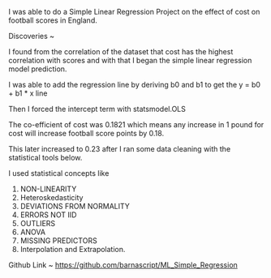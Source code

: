 

I was able to do a Simple Linear Regression Project on the effect of cost on football scores in England.

Discoveries ~ 

I found from the correlation of the dataset that cost has the highest correlation with scores and with that I began the simple linear regression model prediction.

I was able to add the regression line by deriving b0 and b1 to get the 
y = b0 + b1 * x line

Then I forced the intercept term with statsmodel.OLS

The co-efficient of cost was 0.1821 which means any increase in 1 pound for cost will increase football score points by 0.18.

This later increased to 0.23 after I ran some data cleaning with the statistical tools below.

I used statistical concepts like
1. NON-LINEARITY
2. Heteroskedasticity
3. DEVIATIONS FROM NORMALITY
4. ERRORS NOT IID
5. OUTLIERS
6. ANOVA
7. MISSING PREDICTORS
8. Interpolation and Extrapolation.

Github Link ~ https://github.com/barnascript/ML_Simple_Regression

